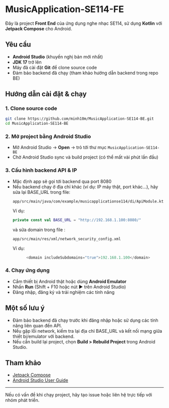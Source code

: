 # MusicApplication-SE114-FE

Đây là project **Front End** của ứng dụng nghe nhạc SE114, sử dụng **Kotlin** với **Jetpack Compose** cho Android.

## Yêu cầu

- **Android Studio** (khuyến nghị bản mới nhất)
- **JDK 17** trở lên
- Máy đã cài đặt **Git** để clone source code
- Đảm bảo backend đã chạy (tham khảo hướng dẫn backend trong repo BE)

## Hướng dẫn cài đặt & chạy

### 1. Clone source code

```bash
git clone https://github.com/minh10m/MusicApplication-SE114-BE.git
cd MusicApplication-SE114-BE
```

### 2. Mở project bằng Android Studio

- Mở Android Studio → **Open** → trỏ tới thư mục `MusicApplication-SE114-BE`
- Chờ Android Studio sync và build project (có thể mất vài phút lần đầu)

### 3. Cấu hình backend API & IP

- Mặc định app sẽ gọi tới backend qua port 8080
- Nếu backend chạy ở địa chỉ khác (ví dụ: IP máy thật, port khác...), hãy sửa lại BASE_URL trong file:
  ```
  app/src/main/java/com/example/musicapplicationse114/di/ApiModule.kt
  ```
  Ví dụ:
  ```kotlin
  private const val BASE_URL = "http://192.168.1.100:8080/"
  ```
  và sửa domain trong file :
  ```
  app/src/main/res/xml/network_security_config.xml
  ```
  Ví dụ:
  ```kotlin
        <domain includeSubdomains="true">192.168.1.100</domain>
  ```

### 4. Chạy ứng dụng

- Cắm thiết bị Android thật hoặc dùng **Android Emulator**
- Nhấn **Run** (Shift + F10 hoặc nút ▶️ trên Android Studio)
- Đăng nhập, đăng ký và trải nghiệm các tính năng

## Một số lưu ý

- Đảm bảo backend đã chạy trước khi đăng nhập hoặc sử dụng các tính năng liên quan đến API.
- Nếu gặp lỗi network, kiểm tra lại địa chỉ BASE_URL và kết nối mạng giữa thiết bị/emulator với backend.
- Nếu cần build lại project, chọn **Build > Rebuild Project** trong Android Studio.

## Tham khảo

- [Jetpack Compose](https://developer.android.com/jetpack/compose)
- [Android Studio User Guide](https://developer.android.com/studio/intro)

---

Nếu có vấn đề khi chạy project, hãy tạo issue hoặc liên hệ trực tiếp với nhóm phát triển.
